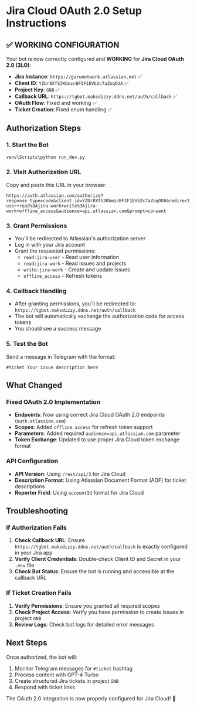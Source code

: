 # Jira Cloud OAuth 2.0 Setup Instructions

## ✅ WORKING CONFIGURATION

Your bot is now correctly configured and **WORKING** for **Jira Cloud OAuth 2.0 (3LO)**:

- **Jira Instance**: `https://gurunetwork.atlassian.net` ✅
- **Client ID**: `YZUr8XfS3KbmzcBFIF1EVb2c7aZoqOUA` ✅
- **Project Key**: `GNB` ✅
- **Callback URL**: `https://tgbot.maksdizzy.ddns.net/auth/callback` ✅
- **OAuth Flow**: Fixed and working ✅
- **Ticket Creation**: Fixed enum handling ✅

## Authorization Steps

### 1. Start the Bot
```bash
venv\Scripts\python run_dev.py
```

### 2. Visit Authorization URL
Copy and paste this URL in your browser:
```
https://auth.atlassian.com/authorize?response_type=code&client_id=YZUr8XfS3KbmzcBFIF1EVb2c7aZoqOUA&redirect_uri=https%3A%2F%2Ftgbot.maksdizzy.ddns.net%2Fauth%2Fcallback&scope=read%3Ajira-user+read%3Ajira-work+write%3Ajira-work+offline_access&audience=api.atlassian.com&prompt=consent
```

### 3. Grant Permissions
- You'll be redirected to Atlassian's authorization server
- Log in with your Jira account
- Grant the requested permissions:
  - `read:jira-user` - Read user information
  - `read:jira-work` - Read issues and projects
  - `write:jira-work` - Create and update issues
  - `offline_access` - Refresh tokens

### 4. Callback Handling
- After granting permissions, you'll be redirected to: `https://tgbot.maksdizzy.ddns.net/auth/callback`
- The bot will automatically exchange the authorization code for access tokens
- You should see a success message

### 5. Test the Bot
Send a message in Telegram with the format:
```
#ticket Your issue description here
```

## What Changed

### Fixed OAuth 2.0 Implementation
- **Endpoints**: Now using correct Jira Cloud OAuth 2.0 endpoints (`auth.atlassian.com`)
- **Scopes**: Added `offline_access` for refresh token support
- **Parameters**: Added required `audience=api.atlassian.com` parameter
- **Token Exchange**: Updated to use proper Jira Cloud token exchange format

### API Configuration
- **API Version**: Using `/rest/api/3` for Jira Cloud
- **Description Format**: Using Atlassian Document Format (ADF) for ticket descriptions
- **Reporter Field**: Using `accountId` format for Jira Cloud

## Troubleshooting

### If Authorization Fails
1. **Check Callback URL**: Ensure `https://tgbot.maksdizzy.ddns.net/auth/callback` is exactly configured in your Jira app
2. **Verify Client Credentials**: Double-check Client ID and Secret in your `.env` file
3. **Check Bot Status**: Ensure the bot is running and accessible at the callback URL

### If Ticket Creation Fails
1. **Verify Permissions**: Ensure you granted all required scopes
2. **Check Project Access**: Verify you have permission to create issues in project `GNB`
3. **Review Logs**: Check bot logs for detailed error messages

## Next Steps

Once authorized, the bot will:
1. Monitor Telegram messages for `#ticket` hashtag
2. Process content with GPT-4 Turbo
3. Create structured Jira tickets in project `GNB`
4. Respond with ticket links

The OAuth 2.0 integration is now properly configured for Jira Cloud! 🎉